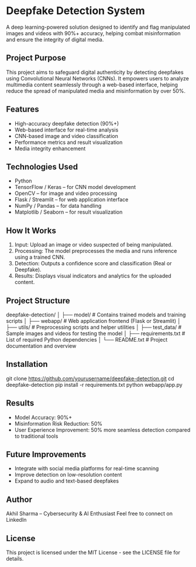 Deepfake Detection System
=========================

A deep learning-powered solution designed to identify and flag manipulated images and videos with 90%+ accuracy, helping combat misinformation and ensure the integrity of digital media.

Project Purpose
---------------
This project aims to safeguard digital authenticity by detecting deepfakes using Convolutional Neural Networks (CNNs). It empowers users to analyze multimedia content seamlessly through a web-based interface, helping reduce the spread of manipulated media and misinformation by over 50%.

Features
--------
- High-accuracy deepfake detection (90%+)
- Web-based interface for real-time analysis
- CNN-based image and video classification
- Performance metrics and result visualization
- Media integrity enhancement

Technologies Used
-----------------
- Python
- TensorFlow / Keras – for CNN model development
- OpenCV – for image and video processing
- Flask / Streamlit – for web application interface
- NumPy / Pandas – for data handling
- Matplotlib / Seaborn – for result visualization

How It Works
------------
1. Input: Upload an image or video suspected of being manipulated.
2. Processing: The model preprocesses the media and runs inference using a trained CNN.
3. Detection: Outputs a confidence score and classification (Real or Deepfake).
4. Results: Displays visual indicators and analytics for the uploaded content.

Project Structure
-----------------
deepfake-detection/
│
├── model/               # Contains trained models and training scripts
│
├── webapp/              # Web application frontend (Flask or Streamlit)
│
├── utils/               # Preprocessing scripts and helper utilities
│
├── test_data/           # Sample images and videos for testing the model
│
├── requirements.txt     # List of required Python dependencies
│
└── README.txt           # Project documentation and overview


Installation
------------
git clone https://github.com/yourusername/deepfake-detection.git
cd deepfake-detection
pip install -r requirements.txt
python webapp/app.py

Results
-------
- Model Accuracy: 90%+
- Misinformation Risk Reduction: 50%
- User Experience Improvement: 50% more seamless detection compared to traditional tools

Future Improvements
-------------------
- Integrate with social media platforms for real-time scanning
- Improve detection on low-resolution content
- Expand to audio and text-based deepfakes

Author
------
Akhil Sharma – Cybersecurity & AI Enthusiast
Feel free to connect on LinkedIn

License
-------
This project is licensed under the MIT License - see the LICENSE file for details.
